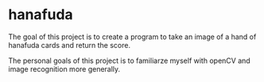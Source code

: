 # hanafuda

The goal of this project is to create a program to take an image of a hand of hanafuda cards and return the score. 

The personal goals of this project is to familiarze myself with openCV and image recognition more generally.
